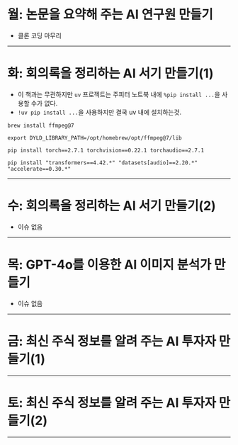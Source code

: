 # 월: 논문을 요약해 주는 AI 연구원 만들기
- 클론 코딩 마무리
---
# 화: 회의록을 정리하는 AI 서기 만들기(1)
- 이 책과는 무관하지만 `uv` 프로젝트는 주피터 노트북 내에 `%pip install ...`을 사용할 수가 없다.
- `!uv pip install ...`을 사용하지만 결국 uv 내에 설치하는것.
```terminal
brew install ffmpeg@7

export DYLD_LIBRARY_PATH=/opt/homebrew/opt/ffmpeg@7/lib

pip install torch==2.7.1 torchvision==0.22.1 torchaudio==2.7.1

pip install "transformers==4.42.*" "datasets[audio]==2.20.*" "accelerate==0.30.*"
```

---
# 수: 회의록을 정리하는 AI 서기 만들기(2)
- 이슈 없음
---
# 목: GPT-4o를 이용한 AI 이미지 분석가 만들기
- 이슈 없음
---
# 금: 최신 주식 정보를 알려 주는 AI 투자자 만들기(1)

---
# 토: 최신 주식 정보를 알려 주는 AI 투자자 만들기(2)

---
